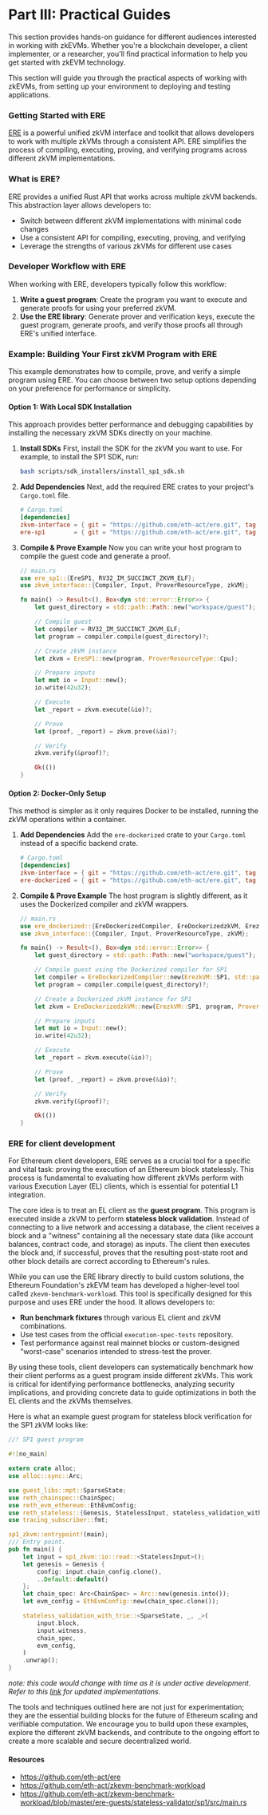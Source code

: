 # Part III: Practical Guides

This section provides hands-on guidance for different audiences interested in working with zkEVMs. Whether you're a blockchain developer, a client implementer, or a researcher, you'll find practical information to help you get started with zkEVM technology.

This section will guide you through the practical aspects of working with zkEVMs, from setting up your environment to deploying and testing applications.

### Getting Started with ERE

[ERE](https://github.com/eth-act/ere) is a powerful unified zkVM interface and toolkit that allows developers to work with multiple zkVMs through a consistent API. ERE simplifies the process of compiling, executing, proving, and verifying programs across different zkVM implementations.

### What is ERE?

ERE provides a unified Rust API that works across multiple zkVM backends. This abstraction layer allows developers to:

- Switch between different zkVM implementations with minimal code changes
- Use a consistent API for compiling, executing, proving, and verifying
- Leverage the strengths of various zkVMs for different use cases

### Developer Workflow with ERE

When working with ERE, developers typically follow this workflow:

1. **Write a guest program**: Create the program you want to execute and generate proofs for using your preferred zkVM.
2. **Use the ERE library**: Generate prover and verification keys, execute the guest program, generate proofs, and verify those proofs all through ERE's unified interface.

### Example: Building Your First zkVM Program with ERE

This example demonstrates how to compile, prove, and verify a simple program using ERE. You can choose between two setup options depending on your preference for performance or simplicity.



#### Option 1: With Local SDK Installation

This approach provides better performance and debugging capabilities by installing the necessary zkVM SDKs directly on your machine.

1.  **Install SDKs**
    First, install the SDK for the zkVM you want to use. For example, to install the SP1 SDK, run:

    ```bash
    bash scripts/sdk_installers/install_sp1_sdk.sh
    ```

2.  **Add Dependencies**
    Next, add the required ERE crates to your project's `Cargo.toml` file.

    ```toml
    # Cargo.toml
    [dependencies]
    zkvm-interface = { git = "https://github.com/eth-act/ere.git", tag = "v0.0.11" }
    ere-sp1        = { git = "https://github.com/eth-act/ere.git", tag = "v0.0.11" }
    ```

3.  **Compile & Prove Example**
    Now you can write your host program to compile the guest code and generate a proof.

    ```rust
    // main.rs
    use ere_sp1::{EreSP1, RV32_IM_SUCCINCT_ZKVM_ELF};
    use zkvm_interface::{Compiler, Input, ProverResourceType, zkVM};

    fn main() -> Result<(), Box<dyn std::error::Error>> {
        let guest_directory = std::path::Path::new("workspace/guest");

        // Compile guest
        let compiler = RV32_IM_SUCCINCT_ZKVM_ELF;
        let program = compiler.compile(guest_directory)?;

        // Create zkVM instance
        let zkvm = EreSP1::new(program, ProverResourceType::Cpu);

        // Prepare inputs
        let mut io = Input::new();
        io.write(42u32);

        // Execute
        let _report = zkvm.execute(&io)?;

        // Prove
        let (proof, _report) = zkvm.prove(&io)?;

        // Verify
        zkvm.verify(&proof)?;

        Ok(())
    }
    ```



#### Option 2: Docker-Only Setup

This method is simpler as it only requires Docker to be installed, running the zkVM operations within a container.

1.  **Add Dependencies**
    Add the `ere-dockerized` crate to your `Cargo.toml` instead of a specific backend crate.

    ```toml
    # Cargo.toml
    [dependencies]
    zkvm-interface = { git = "https://github.com/eth-act/ere.git", tag = "v0.0.11" }
    ere-dockerized = { git = "https://github.com/eth-act/ere.git", tag = "v0.0.11" }
    ```

2.  **Compile & Prove Example**
    The host program is slightly different, as it uses the Dockerized compiler and zkVM wrappers.

    ```rust
    // main.rs
    use ere_dockerized::{EreDockerizedCompiler, EreDockerizedzkVM, ErezkVM};
    use zkvm_interface::{Compiler, Input, ProverResourceType, zkVM};

    fn main() -> Result<(), Box<dyn std::error::Error>> {
        let guest_directory = std::path::Path::new("workspace/guest");

        // Compile guest using the Dockerized compiler for SP1
        let compiler = EreDockerizedCompiler::new(ErezkVM::SP1, std::path::Path::new("workspace"));
        let program = compiler.compile(guest_directory)?;

        // Create a Dockerized zkVM instance for SP1
        let zkvm = EreDockerizedzkVM::new(ErezkVM::SP1, program, ProverResourceType::Cpu)?;

        // Prepare inputs
        let mut io = Input::new();
        io.write(42u32);

        // Execute
        let _report = zkvm.execute(&io)?;

        // Prove
        let (proof, _report) = zkvm.prove(&io)?;

        // Verify
        zkvm.verify(&proof)?;

        Ok(())
    }
    ```

### ERE for client development

For Ethereum client developers, ERE serves as a crucial tool for a specific and vital task: proving the execution of an Ethereum block statelessly. This process is fundamental to evaluating how different zkVMs perform with various Execution Layer (EL) clients, which is essential for potential L1 integration.

The core idea is to treat an EL client as the **guest program**. This program is executed inside a zkVM to perform **stateless block validation**. Instead of connecting to a live network and accessing a database, the client receives a block and a "witness" containing all the necessary state data (like account balances, contract code, and storage) as inputs. The client then executes the block and, if successful, proves that the resulting post-state root and other block details are correct according to Ethereum's rules.

While you can use the ERE library directly to build custom solutions, the Ethereum Foundation's zkEVM team has developed a higher-level tool called `zkevm-benchmark-workload`. This tool is specifically designed for this purpose and uses ERE under the hood. It allows developers to:

* **Run benchmark fixtures** through various EL client and zkVM combinations.
* Use test cases from the official `execution-spec-tests` repository.
* Test performance against real mainnet blocks or custom-designed "worst-case" scenarios intended to stress-test the prover.

By using these tools, client developers can systematically benchmark how their client performs as a guest program inside different zkVMs. This work is critical for identifying performance bottlenecks, analyzing security implications, and providing concrete data to guide optimizations in both the EL clients and the zkVMs themselves.

Here is what an example guest program for stateless block verification for the SP1 zkVM looks like:

```rust 
//! SP1 guest program

#![no_main]

extern crate alloc;
use alloc::sync::Arc;

use guest_libs::mpt::SparseState;
use reth_chainspec::ChainSpec;
use reth_evm_ethereum::EthEvmConfig;
use reth_stateless::{Genesis, StatelessInput, stateless_validation_with_trie};
use tracing_subscriber::fmt;

sp1_zkvm::entrypoint!(main);
/// Entry point.
pub fn main() {
    let input = sp1_zkvm::io::read::<StatelessInput>();
    let genesis = Genesis {
        config: input.chain_config.clone(),
        ..Default::default()
    };
    let chain_spec: Arc<ChainSpec> = Arc::new(genesis.into());
    let evm_config = EthEvmConfig::new(chain_spec.clone());

    stateless_validation_with_trie::<SparseState, _, _>(
        input.block,
        input.witness,
        chain_spec,
        evm_config,
    )
    .unwrap();
}
```

_note: this code would change with time as it is under active development. Refer to this [link](https://github.com/eth-act/zkevm-benchmark-workload/blob/master/ere-guests/stateless-validator/sp1/src/main.rs) for updated implementations._

The tools and techniques outlined here are not just for experimentation; they are the essential building blocks for the future of Ethereum scaling and verifiable computation. We encourage you to build upon these examples, explore the different zkVM backends, and contribute to the ongoing effort to create a more scalable and secure decentralized world.


#### Resources
- https://github.com/eth-act/ere
- https://github.com/eth-act/zkevm-benchmark-workload
- https://github.com/eth-act/zkevm-benchmark-workload/blob/master/ere-guests/stateless-validator/sp1/src/main.rs